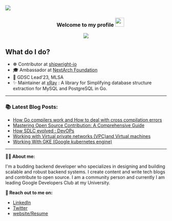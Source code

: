 <!-- ![download](https://user-images.githubusercontent.com/86051118/219541058-2333a156-367a-4a4a-83d7-082176d96d96.png) -->
<div>
<img align="center" src="https://i.imgur.com/4ASafy0.png">
</div>

<h3 align="center">
  &nbsp;&nbsp;&nbsp;&nbsp;&nbsp;&nbsp;&nbsp;Welcome to my profile
  <img src="https://media.giphy.com/media/hvRJCLFzcasrR4ia7z/giphy.gif" width="28">
</h3>

<!-- Typing SVG by DenverCoder1 - https://github.com/DenverCoder1/readme-typing-svg -->
<p align="center">
<!--   <a href="https://github.com/DenverCoder1/readme-typing-svg"> -->
    <img src="https://readme-typing-svg.herokuapp.com?color=E22FE4&width=380&height=45&lines=Open-Source+Enthusiast;Always+Learning+New+Things;Empowering+Others;Nice+To+Meet+You+...&center=true"></a>

</p>

<!-- Badges template - https://github.com/badges/shields -->

## What do I do?

- ☸️ Contributor at [shipwright-io](https://shipwright.io/)
- ‍🎓 Ambassador at [NextArch Foundation](https://nextarch.io/)
- 🚩 GDSC Lead'23, MLSA
- ✨ Maintainer at [xRay](https://pkg.go.dev/github.com/thesaas-company/xray) : A library for Simplifying database structure extraction for MySQL and PostgreSQL in Go.

---


### 📚 Latest Blog Posts:
  <!-- BLOG-POST-LIST:START -->
- [How Go compilers work and How to deal with cross compilation errors](https://blogbyadarsh.hashnode.dev/how-go-compilers-work-and-how-to-deal-with-cross-compilation-errors)
- [Mastering Open Source Contribution: A Comprehensive Guide](https://blogbyadarsh.hashnode.dev/mastering-open-source-contribution-a-comprehensive-guide)
- [How SDLC evolved : DevOPs](https://blogbyadarsh.hashnode.dev/how-sdlc-evolved-devops)
- [Working with Virtual private networks &lpar;VPC&rpar;and Virtual machines](https://blogbyadarsh.hashnode.dev/working-with-virtual-private-networks-vpcand-virtual-machines)
- [Working With GKE &lpar;Google kubernetes engine&rpar;](https://blogbyadarsh.hashnode.dev/working-with-gke-google-kubernetes-engine)
<!-- BLOG-POST-LIST:END -->
  
  ---
 

<!--  -->
**👨‍💻 About me:**

I'm a budding backend developer who specializes in designing and building scalable and robust backend systems. I create content and write tech blogs and contribute to open source. I am a community person and currently I am leading Google Developers Club at my University.

**🔗 Reach out to me on:**

- [LinkedIn](https://www.linkedin.com/in/adarsh-jaiss/)
- [Twitter](https://twitter.com/twtadarsh)
- [website/Resume](https://www.adarshjaiswal.tech/)
